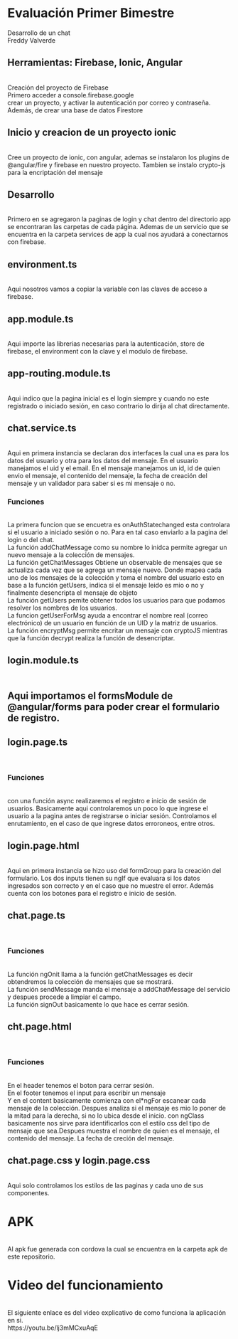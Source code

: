 # Evaluación Primer Bimestre<br/>
Desarrollo de un chat<br/>
Freddy Valverde<br/>
<h2>Herramientas: Firebase, Ionic, Angular</h2><br/>
Creación del proyecto de Firebase<br/>
Primero acceder a console.firebase.google<br/>
crear un proyecto, y activar la autenticación por correo y contraseña. Además, de crear una base de datos Firestore<br/>
<h2>Inicio y creacion de un proyecto ionic</h2><br/>
Cree un proyecto de ionic, con angular, ademas se instalaron los plugins de @angular/fire y firebase en nuestro proyecto. Tambien se instalo crypto-js para la encriptación del mensaje<br/>
<h2>Desarrollo</h2><br/>
Primero en se agregaron la paginas de login y chat dentro del directorio app se encontraran las carpetas de cada página. Ademas de un servicio que se encuentra en la carpeta services de app la cual nos ayudará a conectarnos con firebase.<br/>
 <h2>environment.ts</h2><br/>
 Aqui nosotros vamos a copiar la variable con las claves de acceso a firebase.<br/>
 <h2>app.module.ts</h2><br/>
  Aqui importe las librerias necesarias para la autenticación, store de firebase, el environment con la clave y el modulo de firebase.<br/>
  <h2>app-routing.module.ts</h2><br/>
  Aqui indico que la pagina inicial es el login siempre y cuando no este registrado o iniciado sesión, en caso contrario lo dirija al chat directamente.<br/>
  <h2>chat.service.ts</h2><br/>
    Aqui en primera instancia se declaran dos interfaces la cual una es para los datos del usuario y otra para los datos del mensaje. En el usuario manejamos el uid y el email. En el mensaje manejamos un id, id de quien envio el mensaje, el contenido del mensaje, la fecha de creación del mensaje y un validador para saber si es mi mensaje o no.<br/>
    <h3>Funciones</h3><br/>
    La primera funcion que se encuetra es onAuthStatechanged esta controlara si el usuario a iniciado sesión o no. Para en tal caso enviarlo a la pagina del login o del chat.<br/>
    La función addChatMessage como su nombre lo inidca permite agregar un nuevo mensaje a la colección de mensajes.<br/>
    La función getChatMessages Obtiene un observable de mensajes que se actualiza cada vez que se agrega un mensaje nuevo. Donde mapea cada uno de los mensajes de la colección y toma el nombre del usuario esto en base a la función getUsers, indica si el mensaje leido es mio o no y finalmente desencripta el mensaje de objeto<br/>
    La función getUsers pemite obtener todos los usuarios para que podamos resolver los nombres de los usuarios.<br/>
    La funcion getUserForMsg ayuda a encontrar el nombre real (correo electrónico) de un usuario en función de un UID y la matriz de usuarios.<br/>
    La función encryptMsg permite encritar un mensaje con cryptoJS mientras que la función decrypt realiza la función de desencriptar.<br/>
  <h2>login.module.ts<h2><br/>
    Aqui importamos el formsModule de @angular/forms para poder crear el formulario de registro.<br/>
    <h2>login.page.ts</h2><br/>
    <h3>Funciones</h3><br/>
    con una función async realizaremos el registro e inicio de sesión de usuarios. Basicamente aqui controlaremos un poco lo que ingrese el usuario a la pagina antes de registrarse o iniciar sesión. Controlamos el enrutamiento, en el caso de que ingrese datos erroroneos, entre otros.<br/>
    <h2>login.page.html</h2><br/>
    Aqui en primera instancia se hizo uso del formGroup para la creación del formulario. Los dos inputs tienen su ngIf que evaluara si los datos ingresados son correcto y en el caso que no muestre el error. Además cuenta con los botones para el registro e inicio de sesión.<br/>
    <h2>chat.page.ts</h2><br/>
    <h3>Funciones</h3><br/>
    La función ngOnit llama a la función getChatMessages es decir obtendremos la colección de mensajes que se mostrará.<br/>
    La función sendMessage manda el mensaje a addChatMessage del servicio y despues procede a limpiar el campo.<br/>
    La función signOut basicamente lo que hace es cerrar sesión.<br/>
    <h2>cht.page.html</h2><br/>
    <h3>Funciones</h3><br/>
    En el header tenemos el boton para cerrar sesión.<br/>
    En el footer tenemos el input para escribir un mensaje<br/>
    Y en el content basicamente comienza con el*ngFor escanear cada mensaje de la colección. Despues analiza si el mensaje es mio lo poner de la mitad para la derecha, si no lo ubica desde el inicio. con ngClass basicamente nos sirve para identificarlos con el estilo css del tipo de mensaje que sea.Despues muestra el nombre de quien es el mensaje, el contenido del mensaje. La fecha de creción del mensaje.<br/>
    <h2>chat.page.css y login.page.css</h2><br/>
    Aqui solo controlamos los estilos de las paginas y cada uno de sus componentes.<br/>
    <h1>APK</h1><br/>
    Al apk fue generada con cordova la cual se encuentra en la carpeta apk de este repositorio.
    <h1>Video del funcionamiento</h1><br/>
    El siguiente enlace es del video explicativo de como funciona la aplicación en si.<br/>
    https://youtu.be/lj3mMCxuAqE
    
    
    
 
  
